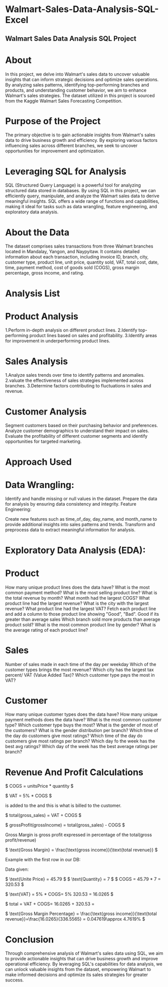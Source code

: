 # Walmart-Sales-Data-Analysis-SQL-Excel
## Walmart Sales Data Analysis SQL Project
# About
In this project, we delve into Walmart's sales data to uncover valuable insights that can inform strategic decisions and optimize sales operations. By analyzing sales patterns, identifying top-performing branches and products, and understanding customer behavior, we aim to enhance Walmart's sales strategies. The dataset utilized in this project is sourced from the Kaggle Walmart Sales Forecasting Competition.

# Purpose of the Project
The primary objective is to gain actionable insights from Walmart's sales data to drive business growth and efficiency. By exploring various factors influencing sales across different branches, we seek to uncover opportunities for improvement and optimization.

# Leveraging SQL for Analysis
SQL (Structured Query Language) is a powerful tool for analyzing structured data stored in databases. By using SQL in this project, we can efficiently query, manipulate, and analyze the Walmart sales data to derive meaningful insights. SQL offers a wide range of functions and capabilities, making it ideal for tasks such as data wrangling, feature engineering, and exploratory data analysis.

# About the Data
The dataset comprises sales transactions from three Walmart branches located in Mandalay, Yangon, and Naypyitaw. It contains detailed information about each transaction, including invoice ID, branch, city, customer type, product line, unit price, quantity sold, VAT, total cost, date, time, payment method, cost of goods sold (COGS), gross margin percentage, gross income, and rating.

# Analysis List
# Product Analysis
1.Perform in-depth analysis on different product lines.
2.Identify top-performing product lines based on sales and profitability.
3.Identify areas for improvement in underperforming product lines.

# Sales Analysis
1.Analyze sales trends over time to identify patterns and anomalies.
2.valuate the effectiveness of sales strategies implemented across branches.
3.Determine factors contributing to fluctuations in sales and revenue.

# Customer Analysis
Segment customers based on their purchasing behavior and preferences.
Analyze customer demographics to understand their impact on sales.
Evaluate the profitability of different customer segments and identify opportunities for targeted marketing.

# Approach Used
# Data Wrangling:

Identify and handle missing or null values in the dataset.
Prepare the data for analysis by ensuring data consistency and integrity.
Feature Engineering:

Create new features such as time_of_day, day_name, and month_name to provide additional insights into sales patterns and trends.
Transform and preprocess data to extract meaningful information for analysis.
# Exploratory Data Analysis (EDA):

# Product
How many unique product lines does the data have?
What is the most common payment method?
What is the most selling product line?
What is the total revenue by month?
What month had the largest COGS?
What product line had the largest revenue?
What is the city with the largest revenue?
What product line had the largest VAT?
Fetch each product line and add a column to those product line showing "Good", "Bad". Good if its greater than average sales
Which branch sold more products than average product sold?
What is the most common product line by gender?
What is the average rating of each product line?
 
# Sales
Number of sales made in each time of the day per weekday
Which of the customer types brings the most revenue?
Which city has the largest tax percent/ VAT (Value Added Tax)?
Which customer type pays the most in VAT?

# Customer
How many unique customer types does the data have?
How many unique payment methods does the data have?
What is the most common customer type?
Which customer type buys the most?
What is the gender of most of the customers?
What is the gender distribution per branch?
Which time of the day do customers give most ratings?
Which time of the day do customers give most ratings per branch?
Which day fo the week has the best avg ratings?
Which day of the week has the best average ratings per branch?

# Revenue And Profit Calculations
$ COGS = unitsPrice * quantity $

$ VAT = 5% * COGS $

 is added to the 
 and this is what is billed to the customer.

$ total(gross_sales) = VAT + COGS $

$ grossProfit(grossIncome) = total(gross_sales) - COGS $

Gross Margin is gross profit expressed in percentage of the total(gross profit/revenue)

$ \text{Gross Margin} = \frac{\text{gross income}}{\text{total revenue}} $

Example with the first row in our DB:

Data given:

$ \text{Unite Price} = 45.79 $
$ \text{Quantity} = 7 $
$ COGS = 45.79 * 7 = 320.53 $

$ \text{VAT} = 5% * COGS\= 5% 320.53 = 16.0265 $

$ total = VAT + COGS\= 16.0265 + 320.53 = 

$ \text{Gross Margin Percentage} = \frac{\text{gross income}}{\text{total revenue}}\=\frac{16.0265}{336.5565} = 0.047619\\approx 4.7619% $


# Conclusion
Through comprehensive analysis of Walmart's sales data using SQL, we aim to provide actionable insights that can drive business growth and improve operational efficiency. By leveraging SQL's capabilities for data analysis, we can unlock valuable insights from the dataset, empowering Walmart to make informed decisions and optimize its sales strategies for greater success.
